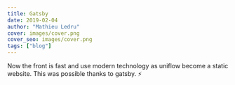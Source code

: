```yaml
---
title: Gatsby
date: 2019-02-04
author: "Mathieu Ledru"
cover: images/cover.png
cover_seo: images/cover.png
tags: ["blog"]
---
```


Now the front is fast and use modern technology as uniflow become a static website. This was possible thanks to gatsby. ⚡️
